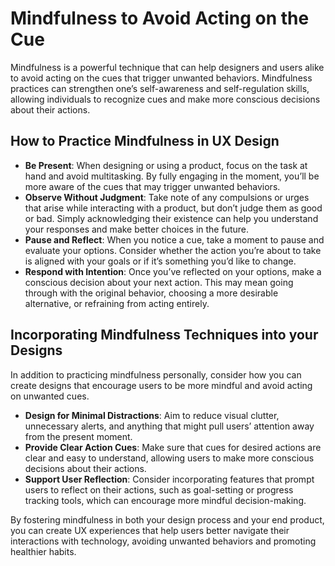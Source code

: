 # Mindfulness to Avoid Acting on the Cue

Mindfulness is a powerful technique that can help designers and users alike to avoid acting on the cues that trigger unwanted behaviors. Mindfulness practices can strengthen one’s self-awareness and self-regulation skills, allowing individuals to recognize cues and make more conscious decisions about their actions.

## How to Practice Mindfulness in UX Design

- **Be Present**: When designing or using a product, focus on the task at hand and avoid multitasking. By fully engaging in the moment, you’ll be more aware of the cues that may trigger unwanted behaviors.
- **Observe Without Judgment**: Take note of any compulsions or urges that arise while interacting with a product, but don’t judge them as good or bad. Simply acknowledging their existence can help you understand your responses and make better choices in the future.
- **Pause and Reflect**: When you notice a cue, take a moment to pause and evaluate your options. Consider whether the action you’re about to take is aligned with your goals or if it’s something you’d like to change.
- **Respond with Intention**: Once you’ve reflected on your options, make a conscious decision about your next action. This may mean going through with the original behavior, choosing a more desirable alternative, or refraining from acting entirely.

## Incorporating Mindfulness Techniques into your Designs

In addition to practicing mindfulness personally, consider how you can create designs that encourage users to be more mindful and avoid acting on unwanted cues.

- **Design for Minimal Distractions**: Aim to reduce visual clutter, unnecessary alerts, and anything that might pull users’ attention away from the present moment.
- **Provide Clear Action Cues**: Make sure that cues for desired actions are clear and easy to understand, allowing users to make more conscious decisions about their actions.
- **Support User Reflection**: Consider incorporating features that prompt users to reflect on their actions, such as goal-setting or progress tracking tools, which can encourage more mindful decision-making.

By fostering mindfulness in both your design process and your end product, you can create UX experiences that help users better navigate their interactions with technology, avoiding unwanted behaviors and promoting healthier habits.
